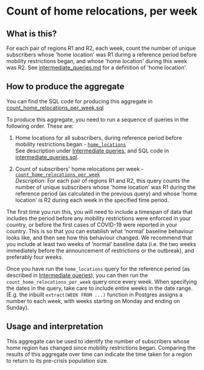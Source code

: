# Count of home relocations, per week

## What is this?

For each pair of regions R1 and R2, each week, count the number of unique subscribers whose 'home location' was R1 during a reference period before mobility restrictions began, and whose 'home location' during this week was R2. See [intermediate_queries.md](intermediate_queries.md) for a definition of 'home location'.

## How to produce the aggregate

You can find the SQL code for producing this aggregate in [count_home_relocations_per_week.sql](count_home_relocations_per_week.sql)

To produce this aggregate, you need to run a sequence of queries in the following order. These are:

1. Home locations for all subscribers, during reference period before mobility restrictions began - [`home_locations`](intermediate_queries.sql#L5-L44)  
    See description under [Intermediate queries](intermediate_queries.md), and SQL code in [intermediate_queries.sql](intermediate_queries.sql).

2. Count of subscribers' home relocations per week - [`count_home_relocations_per_week`](count_home_relocations_per_week.sql#L5-L59)  
    *Description*: For each pair of regions R1 and R2, this query counts the number of unique subscribers whose 'home location' was R1 during the reference period (as calculated in the previous query) and whose 'home location' is R2 during each week in the specified time period.

The first time you run this, you will need to include a timespan of data that includes the period before any mobility restrictions were enforced in your country, or before the first cases of COVID-19 were reported in your country. This is so that you can establish what ‘normal’ baseline behaviour looks like, and then see how this behaviour changed. We recommend that you include at least two weeks of ‘normal’ baseline data (i.e. the two weeks immediately before the announcement of restrictions or the outbreak), and preferably four weeks.

Once you have run the `home_locations` query for the reference period (as described in [Intermediate queries](intermediate_queries.md)), you can then run the `count_home_relocations_per_week` query once every week. When specifying the dates in the query, take care to include entire weeks in the date range. (E.g. the inbuilt `extract(WEEK FROM ...)` function in Postgres assigns a number to each week, with weeks starting on Monday and ending on Sunday).

## Usage and interpretation

This aggregate can be used to identify the number of subscribers whose home region has changed since mobility restrictions began. Comparing the results of this aggregate over time can indicate the time taken for a region to return to its pre-crisis population size.